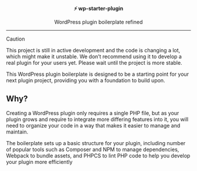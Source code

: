 <div align="center">
  <div><strong>⚡ wp-starter-plugin</strong></div>
  <p>WordPress plugin boilerplate refined</p>
</div>

---

> [!CAUTION]
> This project is still in active development and the code is changing a lot, which might make it unstable. We don’t recommend using it to develop a real plugin for your users yet. Please wait until the project is more stable.

This WordPress plugin boilerplate is designed to be a starting point for your next plugin project, providing you with a foundation to build upon.

## Why?

Creating a WordPress plugin only requires a single PHP file, but as your plugin grows and require to integrate more differing features into it, you will need to organize your code in a way that makes it easier to manage and maintain.

The boilerplate sets up a basic structure for your plugin, including number of popular tools such as Composer and NPM to manage dependencies, Webpack to bundle assets, and PHPCS to lint PHP code to help you develop your plugin more efficiently
